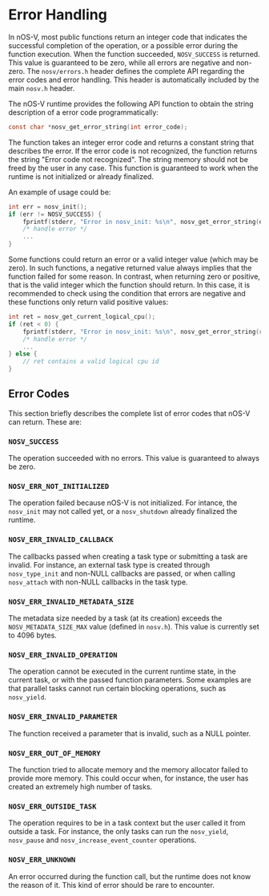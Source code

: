 
# Error Handling

In nOS-V, most public functions return an integer code that indicates the successful completion of the operation, or a possible error during the function execution. When the function succeeded, `NOSV_SUCCESS` is returned. This value is guaranteed to be zero, while all errors are negative and non-zero. The `nosv/errors.h` header defines the complete API regarding the error codes and error handling. This header is automatically included by the main `nosv.h` header.

The nOS-V runtime provides the following API function to obtain the string description of a error code programmatically:

```c
const char *nosv_get_error_string(int error_code);
```

The function takes an integer error code and returns a constant string that describes the error. If the error code is not recognized, the function returns the string "Error code not recognized". The string memory should not be freed by the user in any case. This function is guaranteed to work when the runtime is not initialized or already finalized.

An example of usage could be:

```c
int err = nosv_init();
if (err != NOSV_SUCCESS) {
    fprintf(stderr, "Error in nosv_init: %s\n", nosv_get_error_string(err));
    /* handle error */
    ...
}
```

Some functions could return an error or a valid integer value (which may be zero).
In such functions, a negative returned value always implies that the function failed for some reason. In contrast, when returning zero or positive, that is the valid integer which the function should return.
In this case, it is recommended to check using the condition that errors are negative and these functions
only return valid positive values:

```c
int ret = nosv_get_current_logical_cpu();
if (ret < 0) {
    fprintf(stderr, "Error in nosv_init: %s\n", nosv_get_error_string(ret));
    /* handle error */
    ...
} else {
    // ret contains a valid logical cpu id
}
```

## Error Codes

This section briefly describes the complete list of error codes that nOS-V can return. These are:

### `NOSV_SUCCESS`

The operation succeeded with no errors. This value is guaranteed to always be zero.

### `NOSV_ERR_NOT_INITIALIZED`

The operation failed because nOS-V is not initialized. For intance, the `nosv_init` may not called yet, or a `nosv_shutdown` already finalized the runtime.

### `NOSV_ERR_INVALID_CALLBACK`

The callbacks passed when creating a task type or submitting a task are invalid. For instance, an external task type is created through `nosv_type_init` and non-NULL callbacks are passed, or when calling `nosv_attach` with non-NULL callbacks in the task type.

### `NOSV_ERR_INVALID_METADATA_SIZE`

The metadata size needed by a task (at its creation) exceeds the `NOSV_METADATA_SIZE_MAX` value (defined in `nosv.h`). This value is currently set to 4096 bytes.

### `NOSV_ERR_INVALID_OPERATION`

The operation cannot be executed in the current runtime state, in the current task, or with the passed function parameters. Some examples are that parallel tasks cannot run certain blocking operations, such as `nosv_yield`.

### `NOSV_ERR_INVALID_PARAMETER`

The function received a parameter that is invalid, such as a NULL pointer.

### `NOSV_ERR_OUT_OF_MEMORY`

The function tried to allocate memory and the memory allocator failed to provide more memory. This could occur when, for instance, the user has created an extremely high number of tasks.

### `NOSV_ERR_OUTSIDE_TASK`

The operation requires to be in a task context but the user called it from outside a task. For instance, the only tasks can run the `nosv_yield`, `nosv_pause` and `nosv_increase_event_counter` operations.

### `NOSV_ERR_UNKNOWN`

An error occurred during the function call, but the runtime does not know the reason of it. This kind of error should be rare to encounter.
